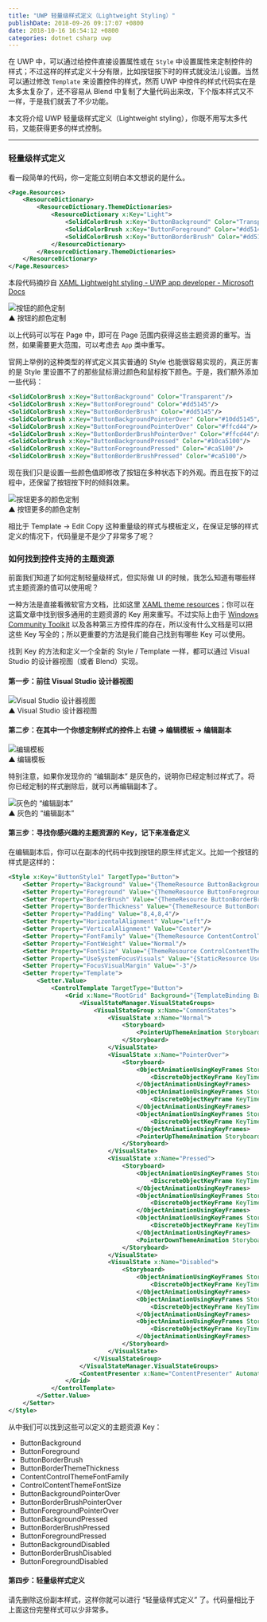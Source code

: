 ```yaml
---
title: "UWP 轻量级样式定义（Lightweight Styling）"
publishDate: 2018-09-26 09:17:07 +0800
date: 2018-10-16 16:54:12 +0800
categories: dotnet csharp uwp
---
```


在 UWP 中，可以通过给控件直接设置属性或在 `Style` 中设置属性来定制控件的样式；不过这样的样式定义十分有限，比如按钮按下时的样式就没法儿设置。当然可以通过修改 `Template` 来设置控件的样式，然而 UWP 中控件的样式代码实在是太多太复杂了，还不容易从 Blend 中复制了大量代码出来改，下个版本样式又不一样，于是我们就丢了不少功能。

本文将介绍 UWP 轻量级样式定义（Lightweight styling），你既不用写太多代码，又能获得更多的样式控制。

---

<div id="toc"></div>

### 轻量级样式定义

看一段简单的代码，你一定能立刻明白本文想说的是什么。

```xml
<Page.Resources>
    <ResourceDictionary>
        <ResourceDictionary.ThemeDictionaries>
            <ResourceDictionary x:Key="Light">
                <SolidColorBrush x:Key="ButtonBackground" Color="Transparent"/>
                <SolidColorBrush x:Key="ButtonForeground" Color="#dd5145"/>
                <SolidColorBrush x:Key="ButtonBorderBrush" Color="#dd5145"/>
            </ResourceDictionary>
        </ResourceDictionary.ThemeDictionaries>
    </ResourceDictionary>
</Page.Resources>
```

本段代码摘抄自 [XAML Lightweight styling - UWP app developer - Microsoft Docs](https://docs.microsoft.com/en-us/windows/uwp/design/controls-and-patterns/xaml-styles#lightweight-styling)

![按钮的颜色定制](/static/posts/2018-09-25-20-00-48.png)  
▲ 按钮的颜色定制

以上代码可以写在 Page 中，即可在 Page 范围内获得这些主题资源的重写。当然，如果需要更大范围，可以考虑去 `App` 类中重写。

官网上举例的这种类型的样式定义其实普通的 Style 也能很容易实现的，真正厉害的是 Style 里设置不了的那些鼠标滑过颜色和鼠标按下颜色。于是，我们额外添加一些代码：

```xml
<SolidColorBrush x:Key="ButtonBackground" Color="Transparent"/>
<SolidColorBrush x:Key="ButtonForeground" Color="#dd5145"/>
<SolidColorBrush x:Key="ButtonBorderBrush" Color="#dd5145"/>
<SolidColorBrush x:Key="ButtonBackgroundPointerOver" Color="#10dd5145"/>
<SolidColorBrush x:Key="ButtonForegroundPointerOver" Color="#ffcd44"/>
<SolidColorBrush x:Key="ButtonBorderBrushPointerOver" Color="#ffcd44"/>
<SolidColorBrush x:Key="ButtonBackgroundPressed" Color="#10ca5100"/>
<SolidColorBrush x:Key="ButtonForegroundPressed" Color="#ca5100"/>
<SolidColorBrush x:Key="ButtonBorderBrushPressed" Color="#ca5100"/>
```

现在我们只是设置一些颜色值即修改了按钮在多种状态下的外观。而且在按下的过程中，还保留了按钮按下时的倾斜效果。

![按钮更多的颜色定制](/static/posts/2018-09-26-lightweight-styling.gif)  
▲ 按钮更多的颜色定制

相比于 Template -> Edit Copy 这种重量级的样式与模板定义，在保证足够的样式定义的情况下，代码量是不是少了非常多了呢？

### 如何找到控件支持的主题资源

前面我们知道了如何定制轻量级样式，但实际做 UI 的时候，我怎么知道有哪些样式主题资源的值可以使用呢？

一种方法是直接看微软官方文档，比如这里 [XAML theme resources](https://docs.microsoft.com/en-us/windows/uwp/design/controls-and-patterns/xaml-theme-resources)；你可以在这篇文章中找到很多通用的主题资源的 Key 用来重写。不过实际上由于 [Windows Community Toolkit](https://docs.microsoft.com/en-us/windows/communitytoolkit/) 以及各种第三方控件库的存在，所以没有什么文档是可以把这些 Key 写全的；所以更重要的方法是我们能自己找到有哪些 Key 可以使用。

找到 Key 的方法和定义一个全新的 Style / Template 一样，都可以通过 Visual Studio 的设计器视图（或者 Blend）实现。

#### 第一步：前往 Visual Studio 设计器视图

![Visual Studio 设计器视图](/static/posts/2018-09-26-09-03-50.png)  
▲ Visual Studio 设计器视图

#### 第二步：在其中一个你想定制样式的控件上 右键 -> 编辑模板 -> 编辑副本

![编辑模板](/static/posts/2018-09-26-09-04-53.png)  
▲ 编辑模板

特别注意，如果你发现你的 “编辑副本” 是灰色的，说明你已经定制过样式了。将你已经定制的样式删除后，就可以再编辑副本了。

![灰色的 “编辑副本”](/static/posts/2018-09-26-09-05-18.png)  
▲ 灰色的 “编辑副本”

#### 第三步：寻找你感兴趣的主题资源的 Key，记下来准备定义

在编辑副本后，你可以在副本的代码中找到按钮的原生样式定义。比如一个按钮的样式是这样的：

```xml
<Style x:Key="ButtonStyle1" TargetType="Button">
    <Setter Property="Background" Value="{ThemeResource ButtonBackground}"/>
    <Setter Property="Foreground" Value="{ThemeResource ButtonForeground}"/>
    <Setter Property="BorderBrush" Value="{ThemeResource ButtonBorderBrush}"/>
    <Setter Property="BorderThickness" Value="{ThemeResource ButtonBorderThemeThickness}"/>
    <Setter Property="Padding" Value="8,4,8,4"/>
    <Setter Property="HorizontalAlignment" Value="Left"/>
    <Setter Property="VerticalAlignment" Value="Center"/>
    <Setter Property="FontFamily" Value="{ThemeResource ContentControlThemeFontFamily}"/>
    <Setter Property="FontWeight" Value="Normal"/>
    <Setter Property="FontSize" Value="{ThemeResource ControlContentThemeFontSize}"/>
    <Setter Property="UseSystemFocusVisuals" Value="{StaticResource UseSystemFocusVisuals}"/>
    <Setter Property="FocusVisualMargin" Value="-3"/>
    <Setter Property="Template">
        <Setter.Value>
            <ControlTemplate TargetType="Button">
                <Grid x:Name="RootGrid" Background="{TemplateBinding Background}">
                    <VisualStateManager.VisualStateGroups>
                        <VisualStateGroup x:Name="CommonStates">
                            <VisualState x:Name="Normal">
                                <Storyboard>
                                    <PointerUpThemeAnimation Storyboard.TargetName="RootGrid"/>
                                </Storyboard>
                            </VisualState>
                            <VisualState x:Name="PointerOver">
                                <Storyboard>
                                    <ObjectAnimationUsingKeyFrames Storyboard.TargetName="RootGrid" Storyboard.TargetProperty="Background">
                                        <DiscreteObjectKeyFrame KeyTime="0" Value="{ThemeResource ButtonBackgroundPointerOver}"/>
                                    </ObjectAnimationUsingKeyFrames>
                                    <ObjectAnimationUsingKeyFrames Storyboard.TargetName="ContentPresenter" Storyboard.TargetProperty="BorderBrush">
                                        <DiscreteObjectKeyFrame KeyTime="0" Value="{ThemeResource ButtonBorderBrushPointerOver}"/>
                                    </ObjectAnimationUsingKeyFrames>
                                    <ObjectAnimationUsingKeyFrames Storyboard.TargetName="ContentPresenter" Storyboard.TargetProperty="Foreground">
                                        <DiscreteObjectKeyFrame KeyTime="0" Value="{ThemeResource ButtonForegroundPointerOver}"/>
                                    </ObjectAnimationUsingKeyFrames>
                                    <PointerUpThemeAnimation Storyboard.TargetName="RootGrid"/>
                                </Storyboard>
                            </VisualState>
                            <VisualState x:Name="Pressed">
                                <Storyboard>
                                    <ObjectAnimationUsingKeyFrames Storyboard.TargetName="RootGrid" Storyboard.TargetProperty="Background">
                                        <DiscreteObjectKeyFrame KeyTime="0" Value="{ThemeResource ButtonBackgroundPressed}"/>
                                    </ObjectAnimationUsingKeyFrames>
                                    <ObjectAnimationUsingKeyFrames Storyboard.TargetName="ContentPresenter" Storyboard.TargetProperty="BorderBrush">
                                        <DiscreteObjectKeyFrame KeyTime="0" Value="{ThemeResource ButtonBorderBrushPressed}"/>
                                    </ObjectAnimationUsingKeyFrames>
                                    <ObjectAnimationUsingKeyFrames Storyboard.TargetName="ContentPresenter" Storyboard.TargetProperty="Foreground">
                                        <DiscreteObjectKeyFrame KeyTime="0" Value="{ThemeResource ButtonForegroundPressed}"/>
                                    </ObjectAnimationUsingKeyFrames>
                                    <PointerDownThemeAnimation Storyboard.TargetName="RootGrid"/>
                                </Storyboard>
                            </VisualState>
                            <VisualState x:Name="Disabled">
                                <Storyboard>
                                    <ObjectAnimationUsingKeyFrames Storyboard.TargetName="RootGrid" Storyboard.TargetProperty="Background">
                                        <DiscreteObjectKeyFrame KeyTime="0" Value="{ThemeResource ButtonBackgroundDisabled}"/>
                                    </ObjectAnimationUsingKeyFrames>
                                    <ObjectAnimationUsingKeyFrames Storyboard.TargetName="ContentPresenter" Storyboard.TargetProperty="BorderBrush">
                                        <DiscreteObjectKeyFrame KeyTime="0" Value="{ThemeResource ButtonBorderBrushDisabled}"/>
                                    </ObjectAnimationUsingKeyFrames>
                                    <ObjectAnimationUsingKeyFrames Storyboard.TargetName="ContentPresenter" Storyboard.TargetProperty="Foreground">
                                        <DiscreteObjectKeyFrame KeyTime="0" Value="{ThemeResource ButtonForegroundDisabled}"/>
                                    </ObjectAnimationUsingKeyFrames>
                                </Storyboard>
                            </VisualState>
                        </VisualStateGroup>
                    </VisualStateManager.VisualStateGroups>
                    <ContentPresenter x:Name="ContentPresenter" AutomationProperties.AccessibilityView="Raw" BorderThickness="{TemplateBinding BorderThickness}" BorderBrush="{TemplateBinding BorderBrush}" ContentTemplate="{TemplateBinding ContentTemplate}" Content="{TemplateBinding Content}" ContentTransitions="{TemplateBinding ContentTransitions}" HorizontalContentAlignment="{TemplateBinding HorizontalContentAlignment}" Padding="{TemplateBinding Padding}" VerticalContentAlignment="{TemplateBinding VerticalContentAlignment}"/>
                </Grid>
            </ControlTemplate>
        </Setter.Value>
    </Setter>
</Style>
```

从中我们可以找到这些可以定义的主题资源 Key：

- ButtonBackground
- ButtonForeground
- ButtonBorderBrush
- ButtonBorderThemeThickness
- ContentControlThemeFontFamily
- ControlContentThemeFontSize
- ButtonBackgroundPointerOver
- ButtonBorderBrushPointerOver
- ButtonForegroundPointerOver
- ButtonBackgroundPressed
- ButtonBorderBrushPressed
- ButtonForegroundPressed
- ButtonBackgroundDisabled
- ButtonBorderBrushDisabled
- ButtonForegroundDisabled

#### 第四步：轻量级样式定义

请先删除这份副本样式，这样你就可以进行 “轻量级样式定义” 了。代码量相比于上面这份完整样式可以少非常多。
